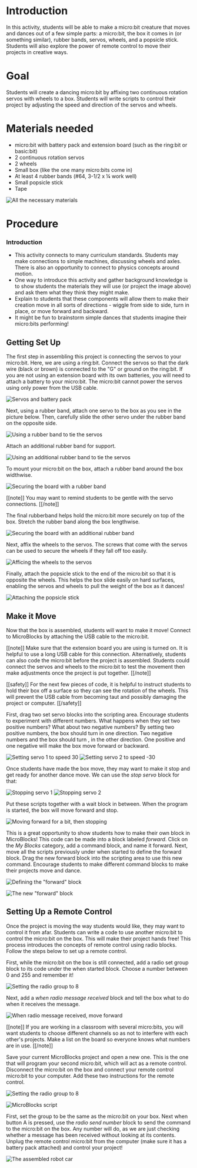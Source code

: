 # Introduction

In this activity, students will be able to make a micro:bit creature that moves
and dances out of a few simple parts: a micro:bit, the box it comes in (or
something similar), rubber bands, servos, wheels, and a popsicle stick.
Students will also explore the power of remote control to move their projects
in creative ways.

# Goal

Students will create a dancing micro:bit by affixing two continuous rotation
servos with wheels to a box. Students will write scripts to control their
project by adjusting the speed and direction of the servos and wheels. 

# Materials needed

* micro:bit with battery pack and extension board (such as the ring:bit or basic:bit)
* 2 continuous rotation servos
* 2 wheels
* Small box (like the one many micro:bits come in)
* At least 4 rubber bands (#64, 3-1/2 x ¼ work well) 
* Small popsicle stick
* Tape 

![All the necessary materials](../materials.png)

# Procedure

### Introduction

* This activity connects to many curriculum standards. Students may make
 connections to simple machines, discussing wheels and axles. There is also an
 opportunity to connect to physics concepts around motion. 
* One way to introduce this activity and gather background knowledge is to show
 students the materials they will use (or project the image above) and ask them
 what they think they might make. 
* Explain to students that these components will allow them to make their
 creation move in all sorts of directions - wiggle from side to side, turn in
 place, or move forward and backward. 
* It might be fun to brainstorm simple dances that students imagine their
 micro:bits performing!

## Getting Set Up

The first step in assembling this project is connecting the servos to your
micro:bit. Here, we are using a ring:bit. Connect the servos so that the dark
wire (black or brown) is connected to the "G" or ground on the ring:bit. If you
are not using an extension board with its own batteries, you will need to attach
a battery to your micro:bit. The micro:bit cannot power the servos using only
power from the USB cable.

![Servos and battery pack](../setup-01.png)

Next, using a rubber band, attach one servo to the box as you see in the picture
below. Then, carefully slide the other servo under the rubber band on the
opposite side.

![Using a rubber band to tie the servos](../setup-02.png)

Attach an additional rubber band for support. 

![Using an additional rubber band to tie the servos](../setup-03.png)

To mount your micro:bit on the box, attach a rubber band around the box
widthwise. 

![Securing the board with a rubber band](../setup-04.png)

[[note]]
You may want to remind students to be gentle with the servo connections. 
[[/note]]

The final rubberband helps hold the micro:bit more securely on top of the box.
Stretch the rubber band along the box lengthwise.

![Securing the board with an additional rubber band](../setup-05.png)

Next, affix the wheels to the servos. The screws that come with the servos can
be used to secure the wheels if they fall off too easily.

![Afficing the wheels to the servos](../setup-06.png)

Finally, attach the popsicle stick to the end of the micro:bit so that it is
opposite the wheels. This helps the box slide easily on hard surfaces, enabling
the servos and wheels to pull the weight of the box as it dances! 

![Attaching the popsicle stick](../setup-07.png)

## Make it Move

Now that the box is assembled, students will want to make it move! Connect to
MicroBlocks by attaching the USB cable to the micro:bit.

[[note]]
Make sure that the extension board you are using is turned on. It is helpful to
use a long USB cable for this connection. Alternatively, students can also code
the micro:bit before the project is assembled. Students could connect the servos
and wheels to the micro:bit to test the movement then make adjustments once the
project is put together. 
[[/note]]

[[safety]]
For the next few pieces of code, it is helpful to instruct students to hold
their box off a surface so they can see the rotation of the wheels. This will
prevent the USB cable from becoming taut and possibly damaging the project or
computer. 
[[/safety]]

First, drag two set servo blocks into the scripting area. Encourage students to
experiment with different numbers. What happens when they set two positive
numbers? What about two negative numbers? By setting two positive numbers, the
box should turn in one direction. Two negative numbers and the box should turn
, in the other direction. One positive and one negative will make the box move
forward or backward.

![Setting servo 1 to speed 30](https://microblocks.fun/render?json={%22libs%22:%20[%22Servo%22],%20%22locale%22:%20%22English%22,%20%22scale%22:%201.25,%20%22script%22:%20%22script%2010%2010%20{%20setServoSpeed%201%2030;}%20%22})
![Setting servo 2 to speed -30](https://microblocks.fun/render?json={%22libs%22:%20[%22Servo%22],%20%22locale%22:%20%22English%22,%20%22scale%22:%201.25,%20%22script%22:%20%22script%2010%2010%20{%20setServoSpeed%202%20-30;}%20%22})

Once students have made the box move, they may want to make it stop and get
ready for another dance move. We can use the *stop servo* block for that:

![Stopping servo 1](https://microblocks.fun/render?json={%22libs%22:%20[%22Servo%22],%20%22locale%22:%20%22English%22,%20%22scale%22:%201.25,%20%22script%22:%20%22script%2010%2010%20{%20stopServo%201;}%20%22})
![Stopping servo 2](https://microblocks.fun/render?json={%22libs%22:%20[%22Servo%22],%20%22locale%22:%20%22English%22,%20%22scale%22:%201.25,%20%22script%22:%20%22script%2010%2010%20{%20stopServo%202;}%20%22})

Put these scripts together with a wait block in between. When the program is
started, the box will move forward and stop.

![Moving forward for a bit, then stopping](https://microblocks.fun/render?json={%22libs%22:%20[%22Servo%22],%20%22locale%22:%20%22English%22,%20%22scale%22:%201.25,%20%22script%22:%20%22script%2010%2010%20{%20whenStarted;%20setServoSpeed%201%2030;%20setServoSpeed%202%20-30;%20waitMillis%20500;%20stopServo%201;%20stopServo%202;}%20%22})

This is a great opportunity to show students how to make their own block in
MicroBlocks! This code can be made into a block labeled *forward*. Click on the
*My Blocks* category, add a command block, and name it forward. Next, move all
the scripts previously under when started to define the forward block. Drag
the new forward block into the scripting area to use this new command. Encourage
students to make different command blocks to make their projects move and dance.

![Defining the "forward" block](../define-forward.png)

![The new "forward" block](https://microblocks.fun/render?json={%22libs%22:%20[],%20%22locale%22:%20%22English%22,%20%22scale%22:%201.25,%20%22script%22:%20%22script%2010%2010%20{%20forward;}%20%22})

## Setting Up a Remote Control

Once the project is moving the way students would like, they may want to control
it from afar. Students can write a code to use another micro:bit to control the
micro:bit on the box. This will make their project hands free! This process
introduces the concepts of remote control using radio blocks. Follow the steps
below to set up a remote control. 

First, while the micro:bit on the box is still connected, add a radio set group
block to its code under the when started block. Choose a number between 0 and
255 and remember it! 

![Setting the radio group to 8](https://microblocks.fun/render?json={%22libs%22:%20[%22Radio%22],%20%22locale%22:%20%22English%22,%20%22scale%22:%201.25,%20%22script%22:%22script%2010%2010%20%7B%20whenStarted;%20%27%5Bradio:setGroup%5D%27%208;%7D%20%22})

Next, add a *when radio message received* block and tell the box what to do when
it receives the message. 

![When radio message received, move forward](https://microblocks.fun/render?json={%22libs%22:%20[%22Radio%22],%20%22locale%22:%20%22English%22,%20%22scale%22:%201.25,%20%22script%22:%22script%2010%2010%20%7B%20whenCondition%20%28%27%5Bradio:messageReceived%5D%27%29;%20forward;%7D%20%22})

[[note]]
If you are working in a classroom with several micro:bits, you will want
students to choose different channels so as not to interfere with each other's
projects. Make a list on the board so everyone knows what numbers are in use.
[[/note]]

Save your current MicroBlocks project and open a new one. This is the one that
will program your second micro:bit, which 
will act as a remote control. Disconnect the micro:bit on the box
and connect your remote control micro:bit to your computer. Add these two
instructions for the remote control. 

![Setting the radio group to 8](https://microblocks.fun/render?json={%22libs%22:%20[%22Radio%22],%20%22locale%22:%20%22English%22,%20%22scale%22:%201.25,%20%22script%22:%22script%2010%2010%20%7B%20whenStarted;%20%27%5Bradio:setGroup%5D%27%208;%7D%20%22})

![MicroBlocks script](https://microblocks.fun/render?json={%22libs%22:%20[%22Radio%22],%20%22locale%22:%20%22English%22,%20%22scale%22:%201.25,%20%22script%22:%22script%2010%2010%20%7B%20whenButtonPressed%20%27A%27;%20%27%5Bradio:sendInteger%5D%27%20123;%7D%20%2})

First, set the group to be the same as the micro:bit on your box. Next when
button A is pressed, use the *radio send number* block to send the command to
the micro:bit on the box. Any number will do, as we are just checking whether a
message has been received without looking at its contents. Unplug the remote
control micro:bit from the computer (make sure it has a battery pack attached)
and control your project!

![The assembled robot car](../assembled.png)

